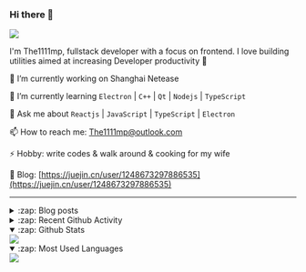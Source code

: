 ### Hi there 👋

![](https://komarev.com/ghpvc/?username=1111mp&color=green)

I'm The1111mp, fullstack developer with a focus on frontend. I love building utilities aimed at increasing Developer productivity 🙌

🔭 I’m currently working on Shanghai Netease

🌱 I’m currently learning `Electron` | `C++` | `Qt` | `Nodejs` | `TypeScript`

💬 Ask me about `Reactjs` | `JavaScript` | `TypeScript` | `Electron`

📫 How to reach me: <a href="mailto:The1111mp@outlook.com">The1111mp@outlook.com</a>

⚡ Hobby: write codes & walk around & cooking for my wife

📖 Blog: [https://juejin.cn/user/1248673297886535](https://juejin.cn/user/1248673297886535)

***

<details>
  <summary>:zap: Blog posts</summary>

  - [使用 nvm-desktop 轻松安装和管理多个 node 版本](https://juejin.cn/post/7267791228872179727)
  - [Electron 中集成 SQLite3 数据库的最佳实践](https://juejin.cn/post/7202807471881306172)
  - [从0开发IM，单聊群聊在线离线消息以及消息的已读未读功能](https://juejin.cn/post/7202583557751865401)
  - [Electron（网页）中实现接近微信消息发送体验的消息输入框及界面](https://juejin.cn/post/7252505446396575781)
  - [Qt中基于QWebEngineView和QWebChannel实现与web的交互](https://juejin.cn/post/7238423148555501629)
</details>

<details>
  <summary>:zap: Recent Github Activity</summary>

  <!--START_SECTION:activity-->
1. 🗣 Commented on [#46](https://github.com/1111mp/nvm-desktop/issues/46#issuecomment-1879925153) in [1111mp/nvm-desktop](https://github.com/1111mp/nvm-desktop)
2. 🗣 Commented on [#21](https://github.com/1111mp/nvm-desktop/issues/21#issuecomment-1879560796) in [1111mp/nvm-desktop](https://github.com/1111mp/nvm-desktop)
3. 🔒 Closed issue [#21](https://github.com/1111mp/nvm-desktop/issues/21) in [1111mp/nvm-desktop](https://github.com/1111mp/nvm-desktop)
4. ❌ Closed PR [#2202](https://github.com/nextui-org/nextui/pull/2202) in [nextui-org/nextui](https://github.com/nextui-org/nextui)
5. 🗣 Commented on [#47](https://github.com/1111mp/nvm-desktop/issues/47#issuecomment-1879529207) in [1111mp/nvm-desktop](https://github.com/1111mp/nvm-desktop)
6. 🔒 Closed issue [#47](https://github.com/1111mp/nvm-desktop/issues/47) in [1111mp/nvm-desktop](https://github.com/1111mp/nvm-desktop)
7. 🗣 Commented on [#47](https://github.com/1111mp/nvm-desktop/issues/47#issuecomment-1879522451) in [1111mp/nvm-desktop](https://github.com/1111mp/nvm-desktop)
8. 🚀 Published release [Test](https://github.com/1111mp/nvm-desktop/releases/tag/test) in [1111mp/nvm-desktop](https://github.com/1111mp/nvm-desktop)
9. 🗣 Commented on [#47](https://github.com/1111mp/nvm-desktop/issues/47#issuecomment-1879504813) in [1111mp/nvm-desktop](https://github.com/1111mp/nvm-desktop)
10. 🗣 Commented on [#38](https://github.com/1111mp/nvm-desktop/issues/38#issuecomment-1879503586) in [1111mp/nvm-desktop](https://github.com/1111mp/nvm-desktop)
  <!--END_SECTION:activity-->
</details>

<details open>
  <summary>:zap: Github Stats</summary>

  <img align="center" src="https://github-readme-stats-sigma-five.vercel.app/api?username=1111mp&show_icons=true&hide_border=true&theme=gruvbox" />
</details>

<details open>
  <summary>:zap: Most Used Languages</summary>

  <img align="center" src="https://github-readme-stats-sigma-five.vercel.app/api/top-langs/?username=1111mp&layout=compact&show_icons=true&hide_border=true&theme=gruvbox" />
</details>


<!--
**1111mp/1111mp** is a ✨ _special_ ✨ repository because its `README.md` (this file) appears on your GitHub profile.

Here are some ideas to get you started:

- 🔭 I’m currently working on ...
- 🌱 I’m currently learning ...
- 👯 I’m looking to collaborate on ...
- 🤔 I’m looking for help with ...
- 💬 Ask me about ...
- 📫 How to reach me: ...
- 😄 Pronouns: ...
- ⚡ Fun fact: ...
-->
